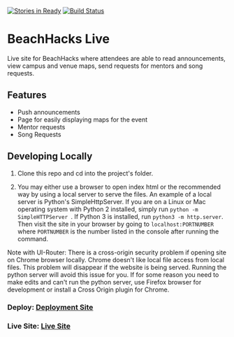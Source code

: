 [![Stories in Ready](https://badge.waffle.io/BeachHacks/Beach_Live.png?label=ready&title=Ready)](https://waffle.io/BeachHacks/Beach_Live)
[![Build Status](https://travis-ci.org/BeachHacks/Beach_Live.svg?branch=master)](https://travis-ci.org/BeachHacks/Beach_Live)

# BeachHacks Live

Live site for BeachHacks where attendees are able to read announcements, view campus and venue maps, send requests for mentors and song requests.

## Features

* Push announcements
* Page for easily displaying maps for the event
* Mentor requests
* Song Requests

## Developing Locally

1. Clone this repo and cd into the project's folder.

2. You may either use a browser to open index html or the recommended way by using a local server to serve the files.
An example of a local server is Python's SimpleHttpServer. If you are on a Linux or Mac operating system with Python 2 installed, simply run `python -m SimpleHTTPServer `. If Python 3 is installed, run `python3 -m http.server`. Then visit the site in your browser by going to `localhost:PORTNUMBER` where `PORTNUMBER` is the number listed in the console after running the command.

Note with UI-Router: There is a cross-origin security problem if opening site on Chrome browser locally. Chrome doesn't like local file access from local files. This problem will disappear if the website is being served. Running the python server will avoid this issue for you. If for some reason you need to make edits and can't run the python server, use Firefox browser for development or install a Cross Origin plugin for Chrome.

### Deploy: [Deployment Site](https://beachlive-e9dbc.firebaseapp.com)
### Live Site: [Live Site](https://live.beachhacks.com)
